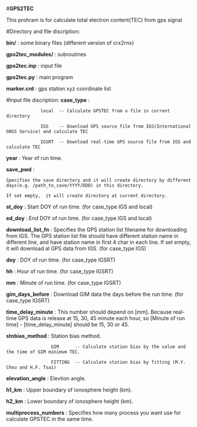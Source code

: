 #__GPS2TEC__

This prohram is for calculate total electron content(TEC) from gps signal



#Directory and file discription:

__bin/__  : some binary files (different version of crx2rnx)

__gps2tec_modules/__  : subroutines

__gps2tec.inp__ :  input file 

__gps2tec.py__  : main program 

__marker.crd__  : gps station xyz coordinate list 

#Input file discription:
__case_type__  : 

                 local  -- Calculate GPSTEC from o file in current directory

                 IGS    -- Download GPS source file from IGS(International GNSS Service) and calculate TEC
                        
                 IGSRT  -- Download real-time GPS source file from IGS and calculate TEC
            
__year__     : Year of run time.

__save_pwd__ : 

    Specifies the save directory and it will create directory by different days(e.g. /path_to_save/YYYY/DDD) in this directory.

    If set empty,  it will create directory at current directory.

__st_doy__  : Start DOY of run time. (for case_type IGS and local)

__ed_doy__  : End DOY of run time. (for case_type IGS and local)

__download_list_fn__ : Specifies the GPS station list filename for downloading from IGS. The GPS station list file should have different station name in different line, and have station name in first 4 char in each line. If set empty, it will download al GPS data from IGS. (for case_type IGS)


__doy__ : DOY of run time. (for case_type IGSRT)

__hh__  : Hour of run time. (for case_type IGSRT)
 
__mm__  : Minute of run time. (for case_type IGSRT)

__gim_days_before__   : Download GIM data the days before the run time. (for case_type IGSRT)

__time_delay_minute__ : This number should depend on [mm]. Because real-time GPS data is release at 15, 30, 45 minute each hour, so [Minute of run time] - [time_delay_minute] should be 15, 30 or 45.

__stnbias_method__ : Station bias method.

                     GIM      -- Calculate station bias by the value and the time of GIM minimum TEC.
                     
                     FITTING  -- Calculate station bias by fitting (M.Y. Chou and H.F. Tsai)
                     
__elevation_angle__ : Elevtion angle.

__h1_km__  : Upper boundary of ionosphere height (km). 

__h2_km__  : Lower boundary of ionosphere height (km).

__multiprocess_numbers__ : Specifies how many process you want use for calculate GPSTEC in the same time.
